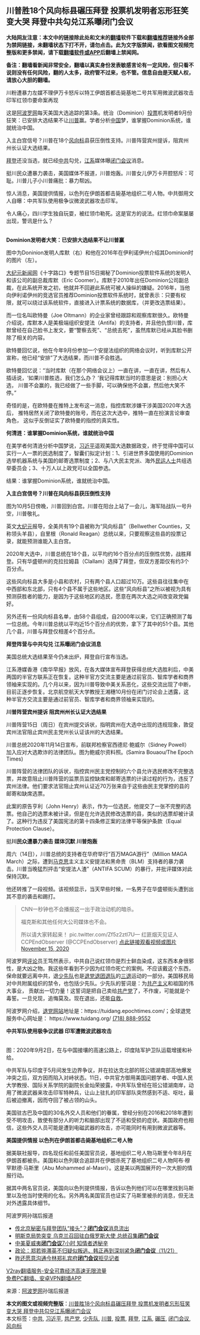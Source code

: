  <h2>川普胜18个风向标县碾压拜登 投票机发明者忘形狂笑变大哭 拜登中共勾兑江系曝闭门会议</h2> <p class="notice"><b>大陆网友注意：本文中的链接除此处和文末的<a href="https://github.com/bannedbook/fanqiang" >翻墙</a>软件下载和<a href="https://github.com/killgcd/justmysocks/blob/master/README.md">翻墙推荐</a>链接外全部为禁网链接，未翻墙状态下打不开，请勿点击。此为文字版禁闻，欲看图文视频完整版和更多禁闻，请下载<a href="https://github.com/bannedbook/fanqiang">翻墙软件或APP</a>后翻墙上禁闻网。</p><p>备注：翻墙看新闻非常安全，翻墙以真实身份发表敏感言论有一定风险，但只看不说则没有任何风险，翻的人太多，政府管不过来，也不管。信息自由是天赋人权，请放心大胆的翻墙。</b></p>  <div class="entry"> <p id="summary">川粉遭暴力左媒不理伊万卡怒斥以特工伊朗首都击毙基地二号共军用微波武器攻击印军红领巾要命案再现</p> <p></p> <p>这是<span class='wp_keywordlink_affiliate'><a href="https://www.aboluowang.com/" title="阿波罗网" target="_blank">阿波罗网</a></span>每天美国大选追踪的第3条。统治（Dominion）<a href="https://www.bannedbook.org/bnews/tag/%E6%8A%95%E7%A5%A8/" class="st_tag internal_tag" rel="tag" title="标签 投票 下的日志">投票</a>机发明者9月份狂笑：已安排大选结果不让<a href="https://www.bannedbook.org/bnews/tag/%e5%b7%9d%e6%99%ae/" class="st_tag internal_tag" rel="tag" title="标签 川普 下的日志">川普</a>赢。学者分析<span class='wp_keywordlink_affiliate'><a href="https://www.bannedbook.org/" title="中国" target="_blank">中国</a></span>梦，谁掌握Dominion系统，谁就统治中国。</p> <p>入主白宫信号？川普在18个<a href="https://www.bannedbook.org/bnews/tag/%E9%A3%8E%E5%90%91%E6%A0%87/" class="st_tag internal_tag" rel="tag" title="标签 风向标 下的日志">风向标</a>县获压倒性支持。川普阵营宾州提诉，阻宾州州长认证大选结果。</p> <p><a href="https://www.bannedbook.org/bnews/tag/%e6%8b%9c%e7%99%bb/" class="st_tag internal_tag" rel="tag" title="标签 拜登 下的日志">拜登</a>还没当选，就已经<a href="https://www.bannedbook.org/bnews/tag/%e4%b8%ad%e5%85%b1/" class="st_tag internal_tag" rel="tag" title="标签 中共 下的日志">中共</a>勾兑，<a href="https://www.bannedbook.org/bnews/tag/%e6%b1%9f%e7%b3%bb/" class="st_tag internal_tag" rel="tag" title="标签 江系 下的日志">江系</a>媒体曝<a href="https://www.bannedbook.org/bnews/tag/%E9%97%AD%E9%97%A8%E4%BC%9A%E8%AE%AE/" class="st_tag internal_tag" rel="tag" title="标签 闭门会议 下的日志">闭门会议</a>消息。</p> <p>挺川民众遭暴力袭击，美国媒体不报道，川普炮轰。川普女儿伊万卡开腔怒斥：可耻。川普儿子小川普痛批：暴力帮凶。</p> <p>惊人消息，美国提供情报，以色列在伊朗首都击毙基地组织二号人物。中共御用文人自曝：中共军队使用极争议微波武器攻击印军。</p> <p>令人痛心，四川学生独自玩耍，被红领巾勒死。这是官方的说法。红领巾命案屡屡出现，警讯是什么？<br />&nbsp;</p> <p><strong>Dominion发明者大笑：已安排大选结果不让川普赢</strong></p> <p> 图中为Doninion发明人库默（右）和他在2016年在伊利诺伊州介绍其Dominion时的图片（左）。</p> <p><span class='wp_keywordlink_affiliate'><a href="http://www.epochtimes.com/" title="大纪元新闻网" target="_blank">大纪元新闻网</a></span>《十字路口》专题节目15日揭秘了Dominion投票软件系统的发明人和该公司的副总裁库默（Eric Coomer）。库默于2010年出任Dominion公司副总裁，在此系统开发之初，他就并不回避此系统可被人操纵的嫌疑。2016年，当他向伊利诺伊州的竞选官员推荐Dominion投票软件系统时，就曾表示：只要有权限，就可以绕过该系统软件，直接进入计票系统的数据库，（并更改选票结果）。</p> <p>而一位名叫欧特曼（Joe Oltmann）的企业家曾经跟踪和观察库默很久。欧特曼介绍说，库默本人是美极端组织安提法（Antifa）的支持者，并且他仇恨川普，库默曾经在自己脸书上发文，要&ldquo;警察去死&rdquo;、&ldquo;总统去死&rdquo;，虽然库默已经从其脸书删除了相关的内容。</p> <p>欧特曼回忆说，他在今年9月份参加一个安提法组织的网络会议时，听到库默公开宣称，他已经&ldquo;安排&rdquo;了大选结果，而川普不会胜选。</p>  <p>欧特曼回忆说：&ldquo;当时库默（在那个网络会议上）一直在讲，一直在讲，然后有人插话说，&lsquo;如果川普胜选，我们怎么办？ &rsquo;我记得库默当时的意思是说：别担心大选， 川普不会赢的，我已经做了一些手脚，可以确保他不会赢，然后他大笑不停。&rdquo;</p> <p>奇怪的是，在欧特曼在推特上发布这一消息，指控库默涉嫌干涉美国2020年大选后， 推特居然关闭了欧特曼的账号，而在这次大选中，推特一直在扮演言论审查角色， 这似乎反倒证实了欧特曼的指控的真实性。</p> <p><strong>何清涟：谁掌握Dominion系统，谁就统治中国</strong></p> <p>在美学者何清涟分析中国梦说，<a href="https://www.bannedbook.org/bnews/tag/%e4%b9%a0%e8%bf%91%e5%b9%b3/" class="st_tag internal_tag" rel="tag" title="标签 习近平 下的日志">习近平</a>遥观美国大选数据政变，终于觉得中国可以实行一人一票的民选制度了，智囊们拟定计划：1、引进世界多国使用的Dominion选举机器系统与美国的邮寄选票制度；2、与八大民主党派、海外<span class='wp_keywordlink'><a href="https://www.bannedbook.org/forum9/" title="民运人士看法轮功" target="_blank">民运人士</a></span>共组选举委员会；3、十万人以上政党可以全国参选。</p> <p>结果：谁掌握Dominion系统，谁就统治中国。</p> <p></p> <p><strong>入主白宫信号？川普在风向标县获压倒性支持</strong></p> <p></p> <p>图为10月5日傍晚，川普回到白宫。川普在阳台上站了一会儿，海军陆战队一号升空，川普敬礼。</p> <p>英文<span class='wp_keywordlink_affiliate'><a href="http://www.epochtimes.com/" title="大纪元" target="_blank">大纪元</a></span>报导，全美共有19个县被称为&ldquo;风向标县&rdquo;（Bellwether Counties，又称领头羊县），自里根（Ronald Reagan）总统以来，只要观察这些县的投票记录，就能预测谁能入主白宫。</p> <p>2020年大选中，川普总统在18个县，以平均约16个百分点的压倒性优势，战胜拜登。只有华盛顿州的克拉拉姆县（Clallam）选择了拜登，但双方差距仅有约3个百分点。</p> <p>这些风向标县大多是小县和农村，只有两个县人口超过10万。这些县往往集中在中西部和东北部，只有4个县不属于这些地区。这些&ldquo;风向标县&rdquo;之所以被视为具有预测获胜者的能力，是因为于这些地区的选民，愿意在两次大选之间改变政党偏好。</p> <p>另外还有一份风向标县名单，由58个县组成，自2000年以来，它们正确预测了每一位总统。今年川普总统以平均近15个百分点的优势，拿下了其中的51个县。其他几个县，川普与拜登仅相差4个百分点。</p>  <p><strong>拜登阵营与中共勾兑 江系曝闭门会议消息</strong></p> <p></p> <p>美国总统大选结果至今仍未出炉，拜登自行宣布当选。</p> <p>江系港媒香港《南华早报》放风，在各大媒体宣布拜登获得总统大选胜利后，中美两国的半官方联系正在恢复。这种半官方交流主要是通过前官员、智库学者和商界领袖来实现的。几个月以来，因为川普导致中美关系恶化，这些交流出现了中断，目前正逐步恢复。北京航空航天大学教授王湘穗10月份在闭门讨论会上透露，这种半官方交流主要是通过前官员、智库学者和商界领袖来实现的。</p> <p><strong>川普阵营宾州提诉 阻宾州州长认证大选结果</strong></p> <p>川普阵营15日（周日）在宾州提交诉状，指明宾州在大选中出现的违规现象，敦促宾州法官阻止宾州民主党州长认证该州的大选结果。</p> <p></p> <p>川普总统2020年11月14日宣布，前联邦检察官西德尼&middot;鲍威尔（Sidney Powell）加入应对大选欺诈的法律团队。图为鲍威尔资料照。(Samira Bouaou/The Epoch Times)</p> <p>川普阵营的法律团队的诉状，指控宾州民主党控制的六个县允许选民修改不完整选票，并故意阻止川普阵营的监票员监控缺席和邮寄选票的计读过程的行为，违反了宾州法律。他们要求法官阻止宾州认证近70万张来自于这些由民主党掌控的县的邮寄和缺席选票。</p> <p>此案的原告亨利（John Henry）表示，作为一位选民，他提交了一张不完整的选票。他自己的选票未被计读，但是在允许选民修改选票的县，类似的选票却被计读了。这种行为违反了美国宪法的第十四条修正案的法律平等保护条款（Equal Protection Clause）。</p> <p>挺<strong>川民众遭暴力袭击 媒体沉默 川普炮轰</strong></p> <p></p> <p>周六（14日），川普总统的支持者在华府举行&ldquo;百万MAGA游行&rdquo;（Million MAGA March）之际，遭到<span class='wp_keywordlink'><a href="https://www.bannedbook.org/forum2/topic105.html" title="《马克思的成魔之路》" target="_blank">马克思</a></span>主义主义安提法和黑命贵（BLM）支持者的暴力袭击。川普当晚猛烈抨击&ldquo;安提法人渣&rdquo;（ANTIFA SCUM）的暴行，并批评媒体对此保持沉默。</p>  <p>他还转推了一段视频。该视频显示，当天早些时候，一名男子在华盛顿街头遭到出其不意的袭击和踢打。</p> <blockquote><p>CNN一秒钟也不会播报这一出于政治动机的暗杀。</p> <p>福克斯和其他任何大公司媒体也不会。</p> <p>所以请大家转起来！ pic.twitter.com/Zf5z2ztl7U&mdash; 红匪烟灭见证人CCPEndObserver (@CCPEndObserver) <a href="https://twitter.com/CCPEndObserver/status/1327820305226637312?ref_src=twsrc%5Etfw">点此链接观看视频或图片 November 15, 2020</a></p></blockquote> <p>阿波罗网<span class='wp_keywordlink_affiliate'><a href="https://www.bannedbook.org/bnews/comments/" title="新闻评论" target="_blank">评论</a></span>员王笃然表示，中共自己说红领巾是烈士鲜血染成，这东西本身很邪性，是大凶之物。我这些年看到不少因为红领巾死亡的案例。不应该戴这个东西，保命就要远离中共，退<a href="https://www.bannedbook.org/bnews/tag/%e5%b0%91%e5%85%88%e9%98%9f/" class="st_tag internal_tag" rel="tag" title="标签 少先队 下的日志">少先队</a>也是<span class='wp_keywordlink'><a href="http://tuidang.epochtimes.com/" title="退党" rel="nofollow" target="_blank">退党</a></span><span class='wp_keywordlink'><a href="http://tuidang.epochtimes.com/" title="退出共青团" rel="nofollow" target="_blank">退团</a></span><span class='wp_keywordlink'><a href="http://tuidang.epochtimes.com/" title="退出少先队" rel="nofollow" target="_blank">退队</a></span>的<span class='wp_keywordlink'><a href="http://tuidang.epochtimes.com/" title="三退-退出党团队" rel="nofollow" target="_blank">三退</a></span>运动的一部分。美国移民局对中共附属组织的禁令，也包括少先队。少先队的誓词是：为<span class='wp_keywordlink'><a href="https://www.bannedbook.org/forum2/topic6177.html" title="《共产主义的终极目的》" target="_blank">共产主义</a></span>和祖国的伟大事业， 贡献出一切力量！这誓词是把自己卖给<a href="https://www.bannedbook.org/bnews/tag/%e5%85%b1%e4%ba%a7%e5%85%9a/" class="st_tag internal_tag" rel="tag" title="标签 共产党 下的日志">共产党</a>了，不作废，可能就是个毒誓。一旦兑现，追悔莫及。现在退出，还能<span class='wp_keywordlink'><a href="https://www.bannedbook.org/forum5/topic42.html" title="萨斯、诚信与自救" target="_blank">自救</a></span>。</p> <p>阿波罗网介绍，<span class='wp_keywordlink'><a href="http://tuidang.epochtimes.com/" title="退党网站" target="_blank">退党网站</a></span>地址是：https://tuidang.epochtimes.com/；全球退党服务中心网址是： https://www.tuidang.org/&nbsp;<a data-dtype="d3ifr" data-local-attribute="d3ph" data-ved="2ahUKEwin0PmOzIftAhXDUjUKHYlcA4EQkAgoAHoECAMQAg" href="https://www.google.com/search?ei=y7ayX9_jCKry5gLNjqW4Cw&amp;q=%E9%80%80%E5%85%9A%E4%B8%AD%E5%BF%83%E7%94%B5%E8%AF%9D&amp;oq=%E9%80%80%E5%85%9A%E4%B8%AD%E5%BF%83%E7%94%B5%E8%AF%9D&amp;gs_lcp=CgZwc3ktYWIQAzoECAAQR1DxLljOOmDjPGgAcAJ4AIABzQKIAbcGkgEHNC4xLjAuMZgBAKABAaoBB2d3cy13aXrIAQjAAQE&amp;sclient=psy-ab&amp;ved=0ahUKEwif9dSty4ftAhUquVkKHU1HCbcQ4dUDCA0&amp;uact=5#" jsaction="rcuQ6b:npT2md;F75qrd" jscontroller="cSkPLb" jsdata="QKGTRc;;Bb5csw">(718) 888-9552</a></p> <p><strong>中共军队使用极争议武器 印军遭微波武器攻击</strong></p> <p><br />图：2020年9月2日，在与中国接壤的高速公路上，印度陆军护卫队运载增援和补给。</p> <p>中共军队与印度于5月间发生边界争议，并在拉达克北部的班公错湖南部高地爆发冲突之后，双方因而陷入对峙状态。11日，中共官方御用美国问题学者、中国人民大学教授、国际关系学院的副院长金灿荣披露，中共军队曾经在班公错湖南岸，动用了微波武器来攻击印军特种兵，让山上驻扎的印军部队突然感到不适、呕吐，最后被迫撤离，因而夺回了被占领的山头。</p> <p>美国驻古巴及中国的30名外交人员和他们的眷属，曾经分别在2016和2018年遭到受不明攻击，致使有部分人的听力和脑部出现了不适和受损的症状。美国政府也相信，这些外交人员可能是遭到电磁武器的攻击，亦可能同时有用到微波武器等。</p> <p><strong>美国提供情报 以色列在伊朗首都击毙基地组织二号人物</strong></p> <p>据美联社报导，四名现任和前任美国官员说，基地组织二号人物马斯里今年8月在伊朗首都被杀。美国和以色列联合追踪并在伊朗杀死了基地组织二号人物阿布&middot;穆罕默德&middot;马斯里（Abu Mohammed al-Masri）。这是美以两国展开的一次大胆的情报行动。</p> <p></p>  <p>据其中两名官员说，美国向以色列提供情报，告诉以色列他们可以在哪里找到马斯里以及他当时使用的化名。另外两名美国官员也证实了马斯里被杀的消息，但无法对外透露具体细节。</p> <p>阿波罗网孙瑞后报道</p> <ul class='op-related-articles' title='相关阅读'> <li><a href='https://www.bannedbook.org/bnews/comments/20201116/1432061.html' target='_blank'>传北京秘密与拜登团队“接头”？<b>闭门会议</b>消息流出</a></li> <li><a href='https://www.bannedbook.org/bnews/comments/20200818/1381752.html' target='_blank'>明斯克局势突变 乌克兰召回驻白俄罗斯大使 总统召集<b>闭门会议</b></a></li> <li><a href='https://www.bannedbook.org/bnews/cnnews/20200618/1346768.html' target='_blank'>中美夏威夷<b>闭门会议</b>7小时 知情者透秘辛</a></li> <li><a href='https://www.bannedbook.org/bnews/bannedvideo/20191122/1228048.html' target='_blank'>政论：郑若骅滞英不归疑似叛逃、韩正再到深圳紧急<b>闭门会议</b>（11/21）</a></li> <li><a href='https://www.bannedbook.org/bnews/baitai/20190702/1152101.html' target='_blank'>昨还愿意沟通今林郑礼宾府<b>闭门会议</b>拒见记者</a></li> </ul> <p class="texttj"> <a href="https://www.bannedbook.org/forum23/topic22702.html" target="_blank">V2ray翻墙服务-安全可靠经济高速无限流量</a><br/> <a href="https://github.com/bannedbook/fanqiang/wiki/%E7%A6%81%E9%97%BB%E7%BD%91%E5%AE%89%E5%8D%93%E7%BF%BB%E5%A2%99%E6%96%B0%E9%97%BBAPP" target="_blank">免费PC翻墙、安卓VPN翻墙APP</a></p><p> 来源：<a href="https://www.aboluowang.com/2020/1117/1523909.html" target="_blank">阿波罗网</a>孙瑞后报道 </p><a name='sharetosocial'></a>       <div><b>本文的图文或视频完整版</b>：<a href='https://www.bannedbook.org/bnews/topimagenews/20201117/1432130.html'>川普胜18个风向标县碾压拜登 投票机发明者忘形狂笑变大哭 拜登中共勾兑江系曝闭门会议</a></div>  </div><!--END ENTRY--> <div class="postfooter"> <div>本文标签：<a href="https://www.bannedbook.org/bnews/tag/%e4%b8%ad%e5%85%b1/" rel="tag">中共</a>, <a href="https://www.bannedbook.org/bnews/tag/%e4%b9%a0%e8%bf%91%e5%b9%b3/" rel="tag">习近平</a>, <a href="https://www.bannedbook.org/bnews/tag/%e5%85%b1%e4%ba%a7%e5%85%9a/" rel="tag">共产党</a>, <a href="https://www.bannedbook.org/bnews/tag/%e5%b0%91%e5%85%88%e9%98%9f/" rel="tag">少先队</a>, <a href="https://www.bannedbook.org/bnews/tag/%e5%b7%9d%e6%99%ae/" rel="tag">川普</a>, <a href="https://www.bannedbook.org/bnews/tag/%E6%8A%95%E7%A5%A8/" rel="tag">投票</a>, <a href="https://www.bannedbook.org/bnews/tag/%e6%8b%9c%e7%99%bb/" rel="tag">拜登</a>, <a href="https://www.bannedbook.org/bnews/tag/%e6%b1%9f%e7%b3%bb/" rel="tag">江系</a>, <a href="https://www.bannedbook.org/bnews/tag/%E7%A2%BE%E5%8E%8B/" rel="tag">碾压</a>, <a href="https://www.bannedbook.org/bnews/tag/%E9%97%AD%E9%97%A8%E4%BC%9A%E8%AE%AE/" rel="tag">闭门会议</a>, <a href="https://www.bannedbook.org/bnews/tag/%E9%A3%8E%E5%90%91%E6%A0%87/" rel="tag">风向标</a></div>  </div><!--END POSTFOOTER--> 